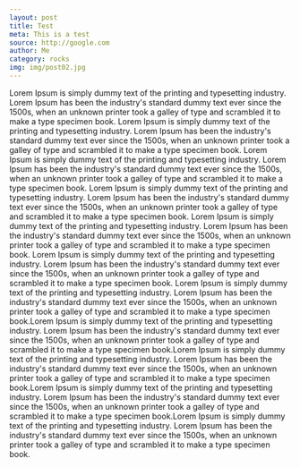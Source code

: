 ```yaml
---
layout: post
title: Test
meta: This is a test
source: http://google.com
author: Me
category: rocks
img: img/post02.jpg
---
```


Lorem Ipsum is simply dummy text of the printing and typesetting industry. 
Lorem Ipsum has been the industry's standard dummy text ever since the 1500s,
when an unknown printer took a galley of type and scrambled it to make a type specimen book.
Lorem Ipsum is simply dummy text of the printing and typesetting industry. 
Lorem Ipsum has been the industry's standard dummy text ever since the 1500s,
when an unknown printer took a galley of type and scrambled it to make a type specimen book.
Lorem Ipsum is simply dummy text of the printing and typesetting industry. 
Lorem Ipsum has been the industry's standard dummy text ever since the 1500s,
when an unknown printer took a galley of type and scrambled it to make a type specimen book.
Lorem Ipsum is simply dummy text of the printing and typesetting industry. 
Lorem Ipsum has been the industry's standard dummy text ever since the 1500s,
when an unknown printer took a galley of type and scrambled it to make a type specimen book.
Lorem Ipsum is simply dummy text of the printing and typesetting industry. 
Lorem Ipsum has been the industry's standard dummy text ever since the 1500s,
when an unknown printer took a galley of type and scrambled it to make a type specimen book.
Lorem Ipsum is simply dummy text of the printing and typesetting industry. 
Lorem Ipsum has been the industry's standard dummy text ever since the 1500s,
when an unknown printer took a galley of type and scrambled it to make a type specimen book.
Lorem Ipsum is simply dummy text of the printing and typesetting industry. 
Lorem Ipsum has been the industry's standard dummy text ever since the 1500s,
when an unknown printer took a galley of type and scrambled it to make a type specimen book.Lorem Ipsum is simply dummy text of the printing and typesetting industry. 
Lorem Ipsum has been the industry's standard dummy text ever since the 1500s,
when an unknown printer took a galley of type and scrambled it to make a type specimen book.Lorem Ipsum is simply dummy text of the printing and typesetting industry. 
Lorem Ipsum has been the industry's standard dummy text ever since the 1500s,
when an unknown printer took a galley of type and scrambled it to make a type specimen book.Lorem Ipsum is simply dummy text of the printing and typesetting industry. 
Lorem Ipsum has been the industry's standard dummy text ever since the 1500s,
when an unknown printer took a galley of type and scrambled it to make a type specimen book.Lorem Ipsum is simply dummy text of the printing and typesetting industry. 
Lorem Ipsum has been the industry's standard dummy text ever since the 1500s,
when an unknown printer took a galley of type and scrambled it to make a type specimen book.